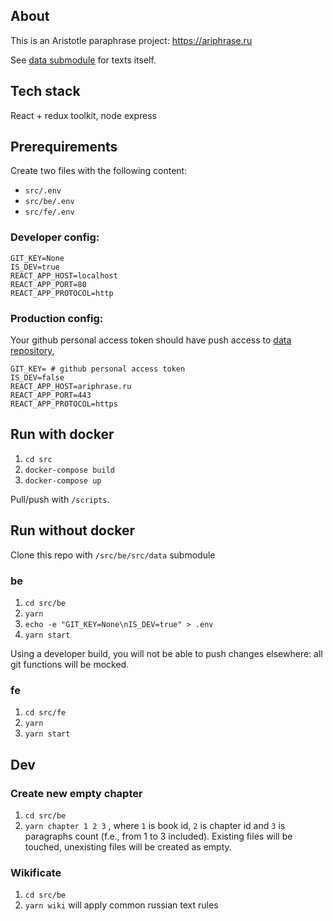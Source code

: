 ## About

This is an Aristotle paraphrase project: https://ariphrase.ru

See [data submodule](https://github.com/snowinmars/aristotle.paraphrase.data) for texts itself.

## Tech stack

React + redux toolkit, node express

## Prerequirements
Create two files with the following content:

- `src/.env`
- `src/be/.env`
- `src/fe/.env`

### Developer config:

```
GIT_KEY=None
IS_DEV=true
REACT_APP_HOST=localhost
REACT_APP_PORT=80
REACT_APP_PROTOCOL=http
```

### Production config:

Your github personal access token should have push access to [data repository](https://github.com/snowinmars/aristotle.paraphrase.data),

```
GIT_KEY= # github personal access token
IS_DEV=false
REACT_APP_HOST=ariphrase.ru
REACT_APP_PORT=443
REACT_APP_PROTOCOL=https
```

## Run with docker

1. `cd src`
1. `docker-compose build`
1. `docker-compose up`

Pull/push with `/scripts`.

## Run without docker

Clone this repo with `/src/be/src/data` submodule

### be
1. `cd src/be`
1. `yarn`
1. `echo -e "GIT_KEY=None\nIS_DEV=true" > .env`
1. `yarn start`

Using a developer build, you will not be able to push changes elsewhere: all git functions will be mocked.

### fe
1. `cd src/fe`
1. `yarn`
1. `yarn start`

## Dev

### Create new empty chapter
1. `cd src/be`
2. `yarn chapter 1 2 3` , where `1` is book id, `2` is chapter id and `3` is paragraphs count (f.e., from 1 to 3 included). Existing files will be touched, unexisting files will be created as empty.

### Wikificate
1. `cd src/be`
2. `yarn wiki` will apply common russian text rules

